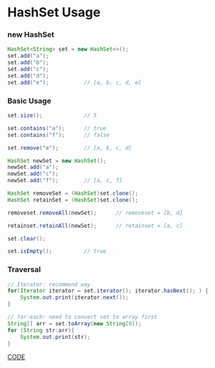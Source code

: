 # HashSet Usage

### new HashSet

```java
HashSet<String> set = new HashSet<>();
set.add("a");
set.add("b");
set.add("c");
set.add("d");
set.add("e");           // [a, b, c, d, e]
```


### Basic Usage

```java
set.size();             // 5

set.contains("a");      // true
set.contains("f");      // false

set.remove("e");        // [a, b, c, d]

HashSet newSet = new HashSet();
newSet.add("a");
newSet.add("c");
newSet.add("f");        // [a, c, f]

HashSet removeSet = (HashSet)set.clone();
HashSet retainSet = (HashSet)set.clone();

removeset.removeAll(newSet);      // removeset = [b, d]

retainset.retainAll(newSet);      // retainset = [a, c]

set.clear();

set.isEmpty();          // true
```


### Traversal

```java
// Iterator: recommend way
for(Iterator iterator = set.iterator(); iterator.hasNext(); ) {
    System.out.print(iterator.next());
}

// for-each: need to convert set to array first
String[] arr = set.toArray(new String[0]);
for (String str:arr){
    System.out.print(str);
}
```


[CODE](https://github.com/guyc1812/Tony/blob/master/src/main/java/com/avengers/tony/JavaBasic/collection/set/hashSet/code)
